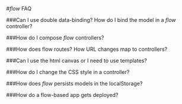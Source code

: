 #*flow* FAQ

###Can I use double data-binding? How do I bind the model in a *flow* controller? 

###How do I compose *flow* controllers?

###How does flow routes? How URL changes map to controllers?

###Can I use the html canvas or I need to use templates?

###How do I change the CSS style in a controller?

###How does *flow* persists models in the localStorage?

###How do a flow-based app gets deployed?


